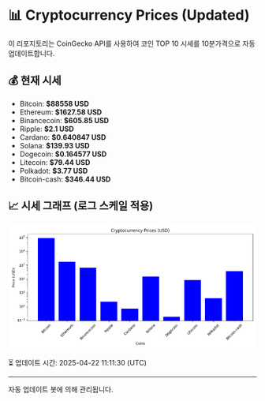 
# 📊 Cryptocurrency Prices (Updated)

이 리포지토리는 CoinGecko API를 사용하여 코인 TOP 10 시세를 10분가격으로 자동 업데이트합니다.

## 💰 현재 시세
- Bitcoin: **$88558 USD**
- Ethereum: **$1627.58 USD**
- Binancecoin: **$605.85 USD**
- Ripple: **$2.1 USD**
- Cardano: **$0.640847 USD**
- Solana: **$139.93 USD**
- Dogecoin: **$0.164577 USD**
- Litecoin: **$79.44 USD**
- Polkadot: **$3.77 USD**
- Bitcoin-cash: **$346.44 USD**

## 📈 시세 그래프 (로그 스케일 적용)
![Crypto Prices](crypto_prices.png)

⏳ 업데이트 시간: 2025-04-22 11:11:30 (UTC)

---
자동 업데이트 봇에 의해 관리됩니다.
